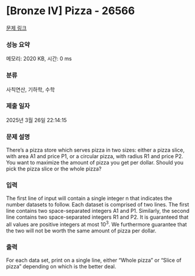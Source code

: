 # [Bronze IV] Pizza - 26566 

[문제 링크](https://www.acmicpc.net/problem/26566) 

### 성능 요약

메모리: 2020 KB, 시간: 0 ms

### 분류

사칙연산, 기하학, 수학

### 제출 일자

2025년 3월 26일 22:14:15

### 문제 설명

<p>There’s a pizza store which serves pizza in two sizes: either a pizza slice, with area A1 and price P1, or a circular pizza, with radius R1 and price P2. You want to maximize the amount of pizza you get per dollar. Should you pick the pizza slice or the whole pizza?</p>

### 입력 

 <p>The first line of input will contain a single integer n that indicates the number datasets to follow. Each dataset is comprised of two lines. The first line contains two space-separated integers A1 and P1. Similarly, the second line contains two space-separated integers R1 and P2. It is guaranteed that all values are positive integers at most 10<sup>3</sup>. We furthermore guarantee that the two will not be worth the same amount of pizza per dollar.</p>

### 출력 

 <p>For each data set, print on a single line, either “Whole pizza” or “Slice of pizza” depending on which is the better deal.</p>

